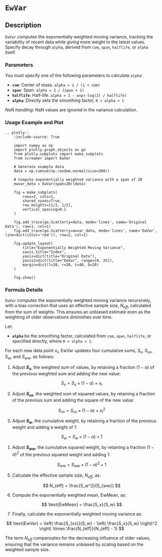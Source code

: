 # `EwVar`

## Description

`EwVar` computes the exponentially weighted moving variance, tracking the variability of recent data while giving more weight to the latest values. Specify decay through `alpha`, derived from `com`, `span`, `halflife`, or `alpha` itself.

### Parameters

You must specify one of the following parameters to calculate `alpha`:

- **`com`**: Center of mass. `alpha = 1 / (1 + com)`
- **`span`**: Span. `alpha = 2 / (span + 1)`
- **`halflife`**: Half-life. `alpha = 1 - exp(-log(2) / halflife)`
- **`alpha`**: Directly sets the smoothing factor, `0 < alpha < 1`

*NaN handling*: NaN values are ignored in the variance calculation.

### Usage Example and Plot

```{eval-rst}
.. plotly::
    :include-source: True

    import numpy as np
    import plotly.graph_objects as go
    from plotly.subplots import make_subplots
    from screamer import EwVar

    # Generate example data
    data = np.cumsum(np.random.normal(size=300))

    # Compute exponentially weighted variance with a span of 20
    ewvar_data = EwVar(span=20)(data)

    fig = make_subplots(
        rows=2, cols=1,
        shared_xaxes=True,
        row_heights=[1/2, 1/2],
        vertical_spacing=0.1
    )

    fig.add_trace(go.Scatter(y=data, mode='lines', name='Original Data'), row=1, col=1)
    fig.add_trace(go.Scatter(y=ewvar_data, mode='lines', name='EwVar', line=dict(color='red')), row=2, col=1)

    fig.update_layout(
        title="Exponentially Weighted Moving Variance",
        xaxis_title="Index",
        yaxis=dict(title="Original Data"),
        yaxis2=dict(title="EwVar", range=[0, 25]),
        margin=dict(l=20, r=20, t=40, b=20)
    )

    fig.show()
```

### Formula Details

`EwVar` computes the exponentially weighted moving variance recursively, with a bias correction that uses an effective sample size, $N_{eff}$, calculated from the sum of weights. This ensures an unbiased estimate even as the weighting of older observations diminishes over time.

Let:
- **`alpha`** be the smoothing factor, calculated from `com`, `span`, `halflife`, or specified directly, where `0 < alpha < 1`.

For each new data point $x_t$, EwVar updates four cumulative sums, $S_x$, $S_{xx}$, $S_w$, and $S_{ww}$, as follows:

1. Adjust **$S_x$**, the weighted sum of values, by retaining a fraction $(1 - \alpha)$ of the previous weighted sum and adding the new value:

$$
S_x = S_x \times (1 - \alpha) + x_t
$$

2. Adjust **$S_{xx}$**, the weighted sum of squared values, by retaining a fraction of the previous sum and adding the square of the new value:

$$
S_{xx} = S_{xx} \times (1 - \alpha) + x_t^2
$$

3. Adjust **$S_w$**, the cumulative weight, by retaining a fraction of the previous weight and adding a weight of $1$:

$$
S_w = S_w \times (1 - \alpha) + 1
$$

1. Adjust **$S_{ww}$**, the cumulative squared weight, by retaining a fraction $(1 - \alpha)^2$ of the previous squared weight and adding $1$:

$$
S_{ww} = S_{ww} \times (1 - \alpha)^2 + 1
$$

5. Calculate the effective sample size, $N_{eff}$, as:

$$
N_{eff} = \frac{S_w^2}{S_{ww}}
$$

6. Compute the exponentially weighted mean, $\text{EwMean}$, as:

$$
\text{EwMean} = \frac{S_x}{S_w}
$$

7. Finally, calculate the exponentially weighted moving variance as:

$$
\text{EwVar} = \left( \frac{S_{xx}}{S_w} - \left( \frac{S_x}{S_w} \right)^2 \right) \times \frac{N_{eff}}{N_{eff} - 1}
$$

The term $N_{eff}$ compensates for the decreasing influence of older values, ensuring that the variance remains unbiased by scaling based on the weighted sample size.

